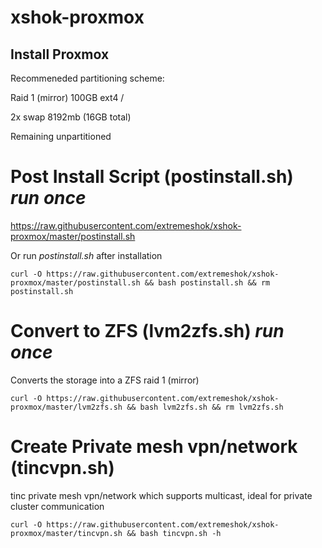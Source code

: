 # xshok-proxmox

## Install Proxmox
Recommeneded partitioning scheme:

Raid 1 (mirror) 100GB ext4 /

2x swap 8192mb (16GB total)

Remaining unpartitioned

# Post Install Script (postinstall.sh) *run once*
https://raw.githubusercontent.com/extremeshok/xshok-proxmox/master/postinstall.sh

Or run *postinstall.sh* after installation

```
curl -O https://raw.githubusercontent.com/extremeshok/xshok-proxmox/master/postinstall.sh && bash postinstall.sh && rm postinstall.sh
```
# Convert to ZFS (lvm2zfs.sh) *run once*
Converts the storage into a ZFS raid 1 (mirror)
```
curl -O https://raw.githubusercontent.com/extremeshok/xshok-proxmox/master/lvm2zfs.sh && bash lvm2zfs.sh && rm lvm2zfs.sh
```

# Create Private mesh vpn/network (tincvpn.sh)
tinc private mesh vpn/network which supports multicast, ideal for private cluster communication
```
curl -O https://raw.githubusercontent.com/extremeshok/xshok-proxmox/master/tincvpn.sh && bash tincvpn.sh -h
```
